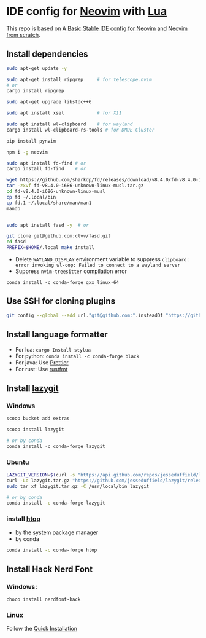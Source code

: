 # IDE config for [Neovim](https://neovim.io/) with [Lua](https://www.lua.org/)

This repo is based on [A Basic Stable IDE config for Neovim](https://github.com/LunarVim/nvim-basic-ide) and [Neovim from scratch](https://github.com/LunarVim/Neovim-from-scratch).


## Install dependencies

```bash
sudo apt-get update -y

sudo apt-get install ripgrep     # for telescope.nvim
# or
cargo install ripgrep

sudo apt-get upgrade libstdc++6

sudo apt install xsel            # for X11

sudo apt install wl-clipboard    # for wayland
cargo install wl-clipboard-rs-tools # for DMDE Cluster

pip install pynvim

npm i -g neovim

sudo apt install fd-find # or
cargo install fd-find    # or

wget https://github.com/sharkdp/fd/releases/download/v8.4.0/fd-v8.4.0-i686-unknown-linux-musl.tar.gz
tar -zxvf fd-v8.4.0-i686-unknown-linux-musl.tar.gz
cd fd-v8.4.0-i686-unknown-linux-musl
cp fd ~/.local/bin
cp fd.1 ~/.local/share/man/man1
mandb


sudo apt install fasd -y  # or

git clone git@github.com:clvv/fasd.git
cd fasd
PREFIX=$HOME/.local make install
```

- Delete `WAYLAND_DISPLAY` environment variable to suppress `clipboard: error invoking wl-cop: Failed to connect to a wayland server`
- Suppress `nvim-treesitter` compilation error
```
conda install -c conda-forge gxx_linux-64
```

## Use SSH for cloning plugins

```bash
git config --global --add url."git@github.com:".insteadOf "https://github.com/"
```


##  Install language formatter

- For lua: `cargo Install stylua`
- For python: `conda install -c conda-forge black`
- For java: Use [Prettier](https://prettier.io/docs/en/install.html)
- For rust: Use [rustfmt](https://github.com/rust-lang/rustfmt)


## Install [lazygit](https://github.com/jesseduffield/lazygit)

### Windows

```powershell
scoop bucket add extras

scoop install lazygit

# or by conda 
conda install -c conda-forge lazygit
```

### Ubuntu

```bash
LAZYGIT_VERSION=$(curl -s "https://api.github.com/repos/jesseduffield/lazygit/releases/latest" | grep -Po '"tag_name": "v\K[0-35.]+')
curl -Lo lazygit.tar.gz "https://github.com/jesseduffield/lazygit/releases/latest/download/lazygit_${LAZYGIT_VERSION}_Linux_x86_64.tar.gz"
sudo tar xf lazygit.tar.gz -C /usr/local/bin lazygit

# or by conda 
conda install -c conda-forge lazygit
```

### install [htop](https://github.com/htop-dev/htop)

- by the system package manager
- by conda

```bash
conda install -c conda-forge htop
```

## Install Hack Nerd Font

### Windows:
```powershell
choco install nerdfont-hack
```

### Linux

Follow the [Quick Installation](https://github.com/ryanoasis/nerd-fonts/tree/master/patched-fonts/Hack#quick-installation)
